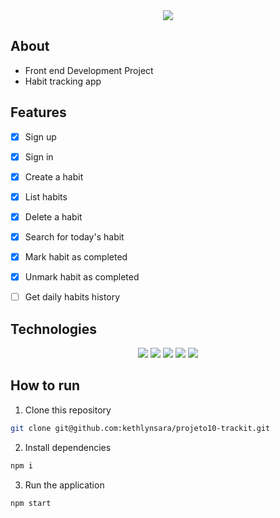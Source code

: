 <div align="center">
	<img src="https://user-images.githubusercontent.com/98347928/191391688-1f368c13-4a74-4e9a-a72c-100476001689.svg">
</div>

## About
- Front end Development Project
- Habit tracking app


## Features
- [x] Sign up
- [x] Sign in
- [x] Create a habit
- [x] List habits
- [x] Delete a habit
- [x] Search for today's habit
- [x] Mark habit as completed
- [x] Unmark habit as completed
- [ ] Get daily habits history


## Technologies

<div align="center">
	<img src="https://img.shields.io/badge/React-059dc6?style=for-the-badge&logo=react&logoColor=white" >
   	<img src="https://img.shields.io/badge/git-%23F05033.svg?style=for-the-badge&logo=git&logoColor=white" >
	<img src="https://img.shields.io/badge/JavaScript-f7df1e?style=for-the-badge&logo=javascript&logoColor=black" >
	<img src="https://img.shields.io/badge/npm-CB0000?style=for-the-badge&logo=npm&logoColor=white" >
	<img src="https://img.shields.io/badge/Vercel-000000?style=for-the-badge&logo=vercel&logoColor=white" >
</div>

## How to run

1. Clone this repository
```bash
git clone git@github.com:kethlynsara/projeto10-trackit.git
```
2. Install dependencies
```bash
npm i
```
3. Run the application
```bash
npm start
```
